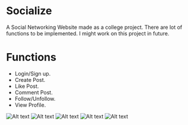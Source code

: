 # Socialize
A Social Networking Website made as a college project. There are lot of functions to be implemented. I might work on this project in future.

# Functions
* Login/Sign up.
* Create Post.
* Like Post.
* Comment Post.
* Follow/Unfollow.
* View Profile.

![Alt text](/Socialize/main/Socialize/login.png?raw=true "Login")
![Alt text](/Socialize/main/Socialize/signup.png?raw=true "Sign Up")
![Alt text](/Socialize/main/Socialize/suggestions.png?raw=true "Suggestions")
![Alt text](/Socialize/main/Socialize/news_feed.png?raw=true "News Feed")
![Alt text](/Socialize/main/Socialize/profile.png?raw=true "Profile")

